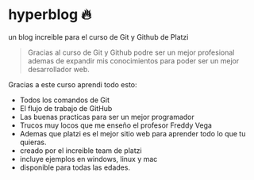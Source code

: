  # hyperblog 🔥
un blog increible para el curso de Git y Github de Platzi
> Gracias al curso de Git y Github podre ser un mejor profesional ademas de expandir mis conocimientos para poder ser un mejor desarrollador web.

Gracias a este curso aprendi todo esto:
* Todos los comandos de Git
* El flujo de trabajo de GitHub
* Las buenas practicas para ser un mejor programador
* Trucos muy locos que me enseño el profesor Freddy Vega
* Ademas que platzi es el mejor sitio web para aprender todo lo que tu quieras.
* creado por el increible team de platzi
* incluye ejemplos en windows, linux y mac
* disponible para todas las edades.